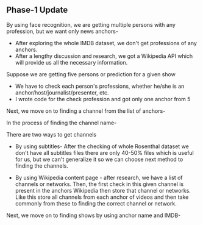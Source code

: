 ## Phase-1 Update

By using face recognition, we are getting multiple persons with any profession, but we want only news anchors- 
* After exploring the whole IMDB dataset, we don't get professions of any anchors. 
* After a lengthy discussion and research, we got a Wikipedia API which will provide us all the necessary information.

Suppose we are getting five persons or prediction for a given show
* We have to check each person's professions, whether he/she is an anchor/host/journalist/presenter, etc.
* I wrote code for the check profession and got only one anchor from 5

Next, we move on to finding a channel from the list of anchors-

In the process of finding the channel name-

There are two ways to get channels 
* By using subtitles- After the checking of whole Rosenthal dataset we don't have all subtitles files there are only 40-50% files which is useful for us, but we can't generalize it so we can choose next method to finding the channels.  

* By using Wikipedia content page - after research, we have a list of channels or networks. Then, the first check in this given channel is present in the anchors Wikipedia then store that channel or networks. Like this store all channels from each anchor of videos and then take commonly from these to finding the correct channel or network.

Next, we move on to finding shows by using anchor name and IMDB-



